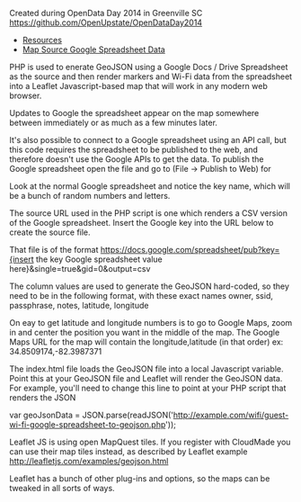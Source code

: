 Created during OpenData Day 2014 in Greenville SC
https://github.com/OpenUpstate/OpenDataDay2014

* [Resources](https://github.com/OpenUpstate/OpenDataDay2014/wiki/Wifi-Greenville)
* [Map Source Google Spreadsheet Data](http://joinopenworks.com/r/wifi)

PHP is used to enerate GeoJSON using a Google Docs / Drive Spreadsheet as the source and then render markers and Wi-Fi data
from the spreadsheet into a Leaflet Javascript-based map that will work in any modern web browser.

Updates to Google the spreadsheet appear on the map somewhere between immediately or as much as a few minutes later.

It's also possible to connect to a Google spreadsheet using an API call, but this code requires the spreadsheet to be published to 
the web, and therefore doesn't use the Google APIs to get the data. To publish the Google spreadsheet open the file and go to (File -> Publish to Web) for 

Look at the normal Google spreadsheet and notice the key name, which will be a bunch of random numbers and letters.

The source URL used in the PHP script is one which renders a CSV version of the Google spreadsheet. Insert the Google key into the 
URL below to create the source file.

That file is of the format
https://docs.google.com/spreadsheet/pub?key={insert the key Google spreadsheet value here}&single=true&gid=0&output=csv

The column values are used to generate the GeoJSON hard-coded, so they need to be in the following format, with these exact names
owner, ssid, passphrase, notes, latitude, longitude

On eay to get latitude and longitude numbers is to go to Google Maps, zoom in and center the position you want in the middle of the map. 
The Google Maps URL for the map will contain the longitude,latitude (in that order) ex: 34.8509174,-82.3987371

The index.html file loads the GeoJSON file into a local Javascript variable. Point this at your GeoJSON file and Leaflet will 
render the GeoJSON data. For example, you'll need to change this line to point at your PHP script that renders the JSON

var geoJsonData = JSON.parse(readJSON('http://example.com/wifi/guest-wi-fi-google-spreadsheet-to-geojson.php'));

Leaflet JS is using open MapQuest tiles. If you register with CloudMade you can use their map tiles instead, as described by Leaflet 
example http://leafletjs.com/examples/geojson.html

Leaflet has a bunch of other plug-ins and options, so the maps can be tweaked in all sorts of ways.
